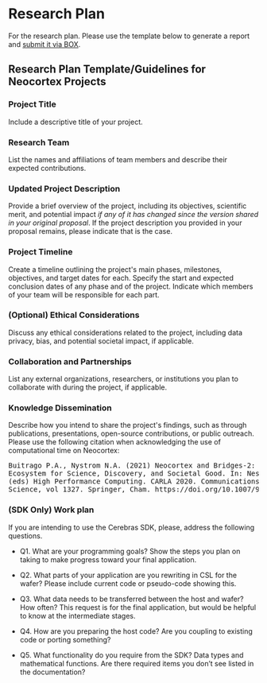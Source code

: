 # Research Plan
For the research plan. Please use the template below to generate a report and <a href="https://cmu.app.box.com/f/eb5600f0d1834073893831ab0412da9d" target="_blank">submit it via BOX</a>.

## Research Plan Template/Guidelines for Neocortex Projects
### Project Title
Include a descriptive title of your project.

### Research Team
List the names and affiliations of team members and describe their expected contributions.

### Updated Project Description
Provide a brief overview of the project, including its objectives, scientific merit, and potential impact *if any of it has changed since the version shared in your original proposal*. 
If the project description you provided in your proposal remains, please indicate that is the case.

### Project Timeline
Create a timeline outlining the project's main phases, milestones, objectives, and target dates for each. Specify the start and expected conclusion dates of any phase and of the project. Indicate which members of your team will be responsible for each part.

### (Optional) Ethical Considerations
Discuss any ethical considerations related to the project, including data privacy, bias, and potential societal impact, if applicable.

### Collaboration and Partnerships
List any external organizations, researchers, or institutions you plan to collaborate with during the project, if applicable.

### Knowledge Dissemination
Describe how you intend to share the project's findings, such as through publications, presentations, open-source contributions, or public outreach. 
Please use the following citation when acknowledging the use of computational time on Neocortex:


<pre>
Buitrago P.A., Nystrom N.A. (2021) Neocortex and Bridges-2: A High Performance AI+HPC
Ecosystem for Science, Discovery, and Societal Good. In: Nesmachnow S., Castro H., Tchernykh A.
(eds) High Performance Computing. CARLA 2020. Communications in Computer and Information
Science, vol 1327. Springer, Cham. https://doi.org/10.1007/978-3-030-68035-0_15
</pre>

### (SDK Only) Work plan
If you are intending to use the Cerebras SDK, please, address the following questions.

- Q1. What are your programming goals? Show the steps you plan on taking to make progress toward your final application.

- Q2. What parts of your application are you rewriting in CSL for the wafer? Please include current code or pseudo-code showing this.

- Q3. What data needs to be transferred between the host and wafer? How often? This request is for the final application, but would be helpful to know at the intermediate stages.

- Q4. How are you preparing the host code? Are you coupling to existing code or porting something?

- Q5. What functionality do you require from the SDK? Data types and mathematical functions. Are there required items you don’t see listed in the documentation?
